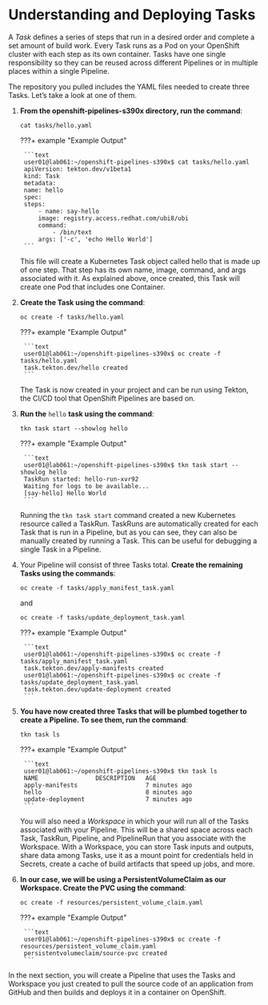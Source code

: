 # Understanding and Deploying Tasks

A *Task* defines a series of steps that run in a desired order and complete a set amount of build work. Every Task runs as a Pod on your OpenShift cluster with each step as its own container. Tasks have one single responsibility so they can be reused across different Pipelines or in multiple places within a single Pipeline.

The repository you pulled includes the YAML files needed to create three Tasks. Let’s take a look at one of them.

1. **From the openshift-pipelines-s390x directory, run the command**:

    ```text
    cat tasks/hello.yaml
    ```

    ???+ example "Example Output"

        ```text
        user01@lab061:~/openshift-pipelines-s390x$ cat tasks/hello.yaml
        apiVersion: tekton.dev/v1beta1
        kind: Task
        metadata:
        name: hello
        spec:
        steps:
            - name: say-hello
            image: registry.access.redhat.com/ubi8/ubi
            command:
                - /bin/text
            args: ['-c', 'echo Hello World']
        ```

    This file will create a Kubernetes Task object called hello that is made up of one step. That step has its own name, image, command, and args associated with it. As explained above, once created, this Task will create one Pod that includes one Container.

1. **Create the Task using the command**:

    ```text
    oc create -f tasks/hello.yaml
    ```

    ???+ example "Example Output"

        ```text
        user01@lab061:~/openshift-pipelines-s390x$ oc create -f tasks/hello.yaml
        task.tekton.dev/hello created
        ```

    The Task is now created in your project and can be run using Tekton, the CI/CD tool that OpenShift Pipelines are based on.

1. **Run the** `hello` **task using the command**:

    ```text
    tkn task start --showlog hello
    ```

    ???+ example "Example Output"

        ```text
        user01@lab061:~/openshift-pipelines-s390x$ tkn task start --showlog hello
        TaskRun started: hello-run-xvr92
        Waiting for logs to be available...
        [say-hello] Hello World
        ```

    Running the `tkn task start` command created a new Kubernetes resource called a TaskRun. TaskRuns are automatically created for each Task that is run in a Pipeline, but as you can see, they can also be manually created by running a Task. This can be useful for debugging a single Task in a Pipeline.

1. Your Pipeline will consist of three Tasks total. **Create the remaining Tasks using the commands**:

    ```text
    oc create -f tasks/apply_manifest_task.yaml
    ```

    and

    ```text
    oc create -f tasks/update_deployment_task.yaml
    ```

    ???+ example "Example Output"

        ```text
        user01@lab061:~/openshift-pipelines-s390x$ oc create -f tasks/apply_manifest_task.yaml
        task.tekton.dev/apply-manifests created
        user01@lab061:~/openshift-pipelines-s390x$ oc create -f tasks/update_deployment_task.yaml
        task.tekton.dev/update-deployment created
        ```

1. **You have now created three Tasks that will be plumbed together to create a Pipeline. To see them, run the command**:

    ```text
    tkn task ls
    ```

    ???+ example "Example Output"

        ```text
        user01@lab061:~/openshift-pipelines-s390x$ tkn task ls
        NAME                DESCRIPTION   AGE
        apply-manifests                   7 minutes ago
        hello                             8 minutes ago
        update-deployment                 7 minutes ago
        ```

    You will also need a *Workspace* in which your will run all of the Tasks associated with your Pipeline. This will be a shared space across each Task, TaskRun, Pipeline, and PipelineRun that you associate with the Workspace. With a Workspace, you can store Task inputs and outputs, share data among Tasks, use it as a mount point for credentials held in Secrets, create a cache of build artifacts that speed up jobs, and more.

1. **In our case, we will be using a PersistentVolumeClaim as our Workspace. Create the PVC using the command**:

    ```text
    oc create -f resources/persistent_volume_claim.yaml
    ```

    ???+ example "Example Output"

        ```text
        user01@lab061:~/openshift-pipelines-s390x$ oc create -f resources/persistent_volume_claim.yaml
        persistentvolumeclaim/source-pvc created
        ```

In the next section, you will create a Pipeline that uses the Tasks and Workspace you just created to pull the source code of an application from GitHub and then builds and deploys it in a container on OpenShift.
